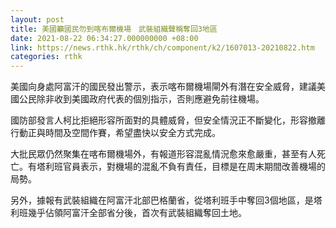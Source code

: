```yaml
---
layout: post
title: 美國籲國民勿到喀布爾機場　武裝組織聲稱奪回3地區
date: 2021-08-22 06:34:27.000000000 +08:00
link: https://news.rthk.hk/rthk/ch/component/k2/1607013-20210822.htm
categories: rthk
---
```


美國向身處阿富汗的國民發出警示，表示喀布爾機場閘外有潛在安全威脅，建議美國公民除非收到美國政府代表的個別指示，否則應避免前往機場。

國防部發言人柯比拒絕形容所面對的具體威脅，但安全情況正不斷變化，形容撤離行動正與時間及空間作賽，希望盡快以安全方式完成。 

大批民眾仍然聚集在喀布爾機場外，有報道形容混亂情況愈來愈嚴重，甚至有人死亡。有塔利班官員表示，對機場的混亂不負有責任，目標是在周末期間改善機場的局勢。

另外，據報有武裝組織在阿富汗北部巴格蘭省，從塔利班手中奪回3個地區，是塔利班幾乎佔領阿富汗全部省分後，首次有武裝組織奪回土地。
